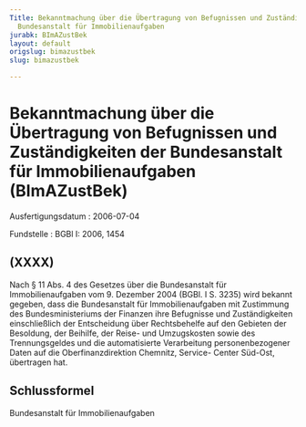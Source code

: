 ```yaml
---
Title: Bekanntmachung über die Übertragung von Befugnissen und Zuständigkeiten der
  Bundesanstalt für Immobilienaufgaben
jurabk: BImAZustBek
layout: default
origslug: bimazustbek
slug: bimazustbek

---
```


# Bekanntmachung über die Übertragung von Befugnissen und Zuständigkeiten der Bundesanstalt für Immobilienaufgaben (BImAZustBek)

Ausfertigungsdatum
:   2006-07-04

Fundstelle
:   BGBl I: 2006, 1454



## (XXXX)

Nach § 11 Abs. 4 des Gesetzes über die Bundesanstalt für
Immobilienaufgaben vom 9. Dezember 2004 (BGBl. I S. 3235) wird bekannt
gegeben, dass die Bundesanstalt für Immobilienaufgaben mit Zustimmung
des Bundesministeriums der Finanzen ihre Befugnisse und
Zuständigkeiten einschließlich der Entscheidung über Rechtsbehelfe auf
den Gebieten der Besoldung, der Beihilfe, der Reise- und Umzugskosten
sowie des Trennungsgeldes und die automatisierte Verarbeitung
personenbezogener Daten auf die Oberfinanzdirektion Chemnitz, Service-
Center Süd-Ost, übertragen hat.


## Schlussformel

Bundesanstalt für Immobilienaufgaben

